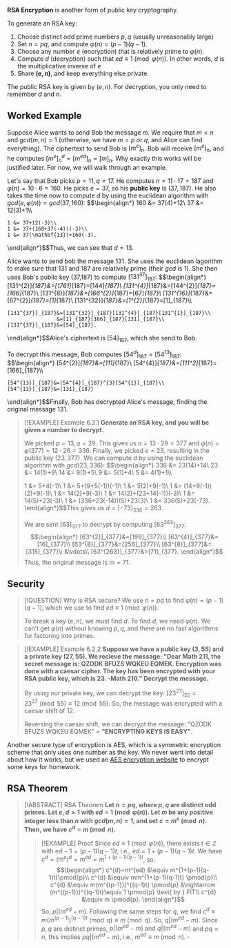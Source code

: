 **RSA Encryption** is another form of public key cryptography.

To generate an RSA key:
1. Choose distinct odd prime numbers $p,q$ (usually unreasonably large)
2. Set $n=pq$, and compute $\varphi(n)=(p-1)(q-1)$.
3. Choose any number $e$ (encryption) that is relatively prime to $\varphi(n)$.
4. Compute $d$ (decryption) such that $ed \equiv 1 \pmod{\varphi(n)}$. In other words, $d$ is the multiplicative inverse of $e$
5. Share $\mathbf{(e,n)}$, and keep everything else private.

The public RSA key is given by $(e,n)$. For decryption, you only need to remember $d$ and $n$.

## Worked Example
Suppose Alice wants to send Bob the message $m$. We require that $m<n$ and $gcd(m,n)=1$ (otherwise, we have $m=p\ or\ q$, and Alice can find everything). The ciphertext to send Bob is $[m^{e}]_{n}$. Bob will receive $[m^{e}]_{n}$, and he computes $[m^{e}]_{n}^{d}=[m^{ed}]_{n}=[m]_{n}$. Why exactly this works will be justified later. For now, we will walk through an example.

Let's say that Bob picks $p=11, q=17$. He computes $n=11 \cdot 17=187$ and $\varphi(n)=10 \cdot 6 = 160$. He picks $e=37$, so his **public key** is $(37,187)$. He also takes the time now to compute $d$ by using the euclidean algorithm with $gcd(e, \varphi(n))=gcd(37, 160)$: $$\begin{align*}
	160 &= 37(4)+12\\
	37 &= 12(3)+1\\\\
	
	1 &= 37+12(-3)\\
	1 &= 37+(160+37(-4))(-3)\\
	1 &= 37(\mathbf{13})+160(-3).
\end{align*}$$Thus, we can see that $d=13$.

Alice wants to send bob the message $131$. She uses the euclidean lagorithm to make sure that $131$ and $187$ are relatively prime (their $gcd$ is 1). She then uses Bob's public key (37,187) to compute $[131^{37}]_{187}$: $$\begin{align*}
	[131^{2}]_{187}&=[1761]_{187}=[144]_{187}\\
	[131^{4}]_{187}&=[144^{2}]_{187}=[166]_{187}\\
	[131^{8}]_{187}&=[166^{2}]_{187}=[67]_{187}\\
	[131^{16}]_{187}&=[67^{2}]_{187}=[1]_{187}\\
	[131^{32}]_{187}&=[1^{2}]_{187}=[1]_{187}\\\\
	
	[131^{37}]_{187}&=[131^{32}]_{187}[131^{4}]_{187}[131^{1}]_{187}\\
	                &=[1]_{187}[166]_{187}[131]_{187}\\
	[131^{37}]_{187}&=[54]_{187}.
\end{align*}$$Alice's ciphertext is $[54]_{187}$, which she send to Bob.

To decrypt this message, Bob computes $[54^{d}]_{187}=[54^{13}]_{187}$: $$\begin{align*}
	[54^{2}]_{187}&=[111]_{187}\\
	[54^{4}]_{187}&=[111^2]_{187}=[166]_{187}\\\\
	
	[54^{13}]_{187}&=[54^{4}]_{187}^{3}[54^{1}]_{187}\\
	[54^{13}]_{187}&=[131]_{187}
\end{align*}$$Finally, Bob has decrypted Alice's message, finding the original message $131$.

>[!EXAMPLE] Example 6.2.1
>**Generate an RSA key, and you will be given a number to decrypt.**
>
>We picked $p=13,q=29$. This gives us $n=13\cdot29=377$ and $\varphi(n)=\varphi(377)=12\cdot26=336$. Finally, we picked $e=23$, resulting in the public key $(23,377)$. We can compute $d$ by using the euclidean algorithm with $gcd(23,336)$: $$\begin{align*}
>	336 &= 23(14)+14\\
>	23 &= 14(1)+9\\
>	14 &= 9(1)+5\\
>	9 &= 5(1)+4\\
>	5 &= 4(1)+1\\\\
>	
>	1 &= 5+4(-1)\\
>	1 &= 5+(9+5(-1))(-1)\\
>	1 &= 5(2)+9(-1)\\
>	1 &= (14+9(-1))(2)+9(-1)\\
>	1 &= 14(2)+9(-3)\\
>	1 &= 14(2)+(23+14(-1))(-3)\\
>	1 &= 14(5)+23(-3)\\
>	1 &= (336+23(-14))(5)+23(3)\\
>	1 &= 336(5)+23(-73).
>	\end{align*}$$This gives us $d=[-73]_{336}=263$.
>	
>We are sent $[63]_{377}$ to decrypt by computing $[63^263]_{377}$: $$\begin{align*}
>	[63^{2}]_{377}&=[199]_{377}\\
>	[63^{4}]_{377}&=[16]_{377}\\
>	[63^{8}]_{377}&=[256]_{377}\\
>	[63^{8}]_{377}&=[315]_{377}\\
>			 &\vdots\\
>	[63^{263}]_{377}&=[71]_{377}.
>	\end{align*}$$Thus, the original message is $m=71$.

## Security
>[!QUESTION] Why is RSA secure?
>We use $n=pq$ to find $\varphi(n)=(p-1)(q-1)$, which we use to find $ed \equiv 1 \pmod{\varphi(n)}$.
>
>To break a key $(e,n)$, we must find $d$. To find $d$, we need $\varphi(n)$. We can't get $\varphi(n)$ without knowing $p,q$, and there are no fast algorithms for factoring into primes.

>[!EXAMPLE] Example 6.2.2
>**Suppose we have a public key $(3,55)$ and a private key $(27,55)$. We recieve the message:
>"Dear Math 211, the secret message is: QZODK BFUZS WQKEU EQMEK. Encryption was done with a caesar cipher. The key has been encrypted with your RSA public key, which is 23. -Math 210." Decrypt the message.**
>
>By using our private key, we can decrypt the key: $[23^{27}]_{55}=23^{27}\pmod{55} \equiv 12 \pmod{55}$. So, the message was encrypted with a caesar shift of 12.
>
>Reversing the caesar shift, we can decrypt the message:
>"QZODK BFUZS WQKEU EQMEK" = **"ENCRYPTING KEYS IS EASY"**.

Another secure type of encryption is AES, which is a symmetric encryption scheme that only uses one number as the key. We never went into detail about how it works, but we used an [AES encryption website](https://aesencryption.net/) to encrypt some keys for homework.

## RSA Theorem
>[!ABSTRACT] RSA Theorem
>**Let $n=pq$, where $p,q$ are distinct odd primes. Let $e,d > 1$ with $ed \equiv 1 \pmod{\varphi(n)}$. Let $m$ be any positive integer less than $n$ with $gcd(m,n)=1$, and set $c=m^{e}\pmod{n}$. Then, we have $c^{d} \equiv m \pmod{n}$.**
>
>>[!EXAMPLE] Proof
>>Since $ed \equiv 1 \pmod{\varphi(n)}$, there exists $t\in \mathbb{Z}$ with $ed-1 = (p-1)(q-1)t$, i.e., $ed = 1+(p-1)(q-1)t$. We have $c^{d}=(m^{e})^{d}=m^{ed}=m^{1+(p-1)(q-1)t}$, so: $$\begin{align*}
>>	c^{d}=m^{ed} &\equiv m^{1+(p-1)(q-1)t}\pmod{p}\\
>>	c^{d} &\equiv mm^{1+(p-1)(q-1)t} \pmod{p}\\
>>	c^{d} &\equiv m(m^{(p-1)})^{(q-1)t} \pmod{p} &\rightarrow (m^{(p-1)})^{(q-1)t}\equiv 1 \pmod{p} \text{ by } FlT\\
>>	c^{d} &\equiv m \pmod{p}.
>>	\end{align*}$$So, $p|(m^{ed}-m)$. Following the same steps for $q$, we find $c^{d}\equiv m(m^{(p-1)})^{(q-1)t} \pmod{q}\equiv m \pmod{q}$. So, $q|(m^{ed}-m)$. Since $p,q$ are distinct primes,  $p|(m^{ed}-m) \text{ and } q|(m^{ed}-m)$ and $pq = n$, this implies $pq|(m^{ed}-m)$, i.e., $m^{ed}\equiv m \pmod{n}$. $\square$



